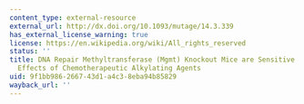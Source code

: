 ```yaml
---
content_type: external-resource
external_url: http://dx.doi.org/10.1093/mutage/14.3.339
has_external_license_warning: true
license: https://en.wikipedia.org/wiki/All_rights_reserved
status: ''
title: DNA Repair Methyltransferase (Mgmt) Knockout Mice are Sensitive to the Lethal
  Effects of Chemotherapeutic Alkylating Agents
uid: 9f1bb986-2667-43d1-a4c3-8eba94b85829
wayback_url: ''
---
```

